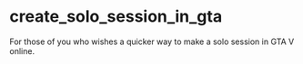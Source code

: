 # create_solo_session_in_gta
For those of you who wishes a quicker way to make a solo session in GTA V online.
